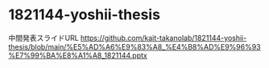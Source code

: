 # 1821144-yoshii-thesis

中間発表スライドURL
https://github.com/kait-takanolab/1821144-yoshii-thesis/blob/main/%E5%AD%A6%E9%83%A8_%E4%B8%AD%E9%96%93%E7%99%BA%E8%A1%A8_1821144.pptx
